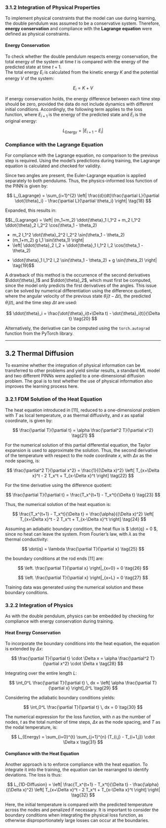 ### 3.1.2 Integration of Physical Properties

To implement physical constraints that the model can use during learning, the double pendulum was assumed to be a conservative system. Therefore, **energy conservation** and compliance with the **Lagrange equation** were defined as physical constraints.

#### Energy Conservation

To check whether the double pendulum respects energy conservation, the total energy of the system at time $t$ is compared with the energy of the predicted state at time $t+1$.  
The total energy $E_i$ is calculated from the kinetic energy $K$ and the potential energy $V$ of the system:

$$
E_{i} = K + V \tag{16}
$$

If energy conservation holds, the energy difference between each time step should be zero, provided the data do not include dynamics with different initial conditions. Accordingly, the following term applies to the loss function, where $E_{i+1}$ is the energy of the predicted state and $E_i$ is the original energy:

$$
L_{\text{Energy}} = \lvert E_{i+1} - E_i \rvert \tag{17}
$$


### Compliance with the Lagrange Equation

For compliance with the Lagrange equation, no comparison to the previous step is required. Using the model’s predictions during training, the Lagrange equation is calculated and checked for validity.  

Since two angles are present, the Euler-Lagrange equation is applied separately to both pendulums. Thus, the physics-informed loss function of the PINN is given by:

$$
L_{Lagrange} = \sum_{i=1}^{2} \left| \frac{d}{dt}\frac{\partial L}{\partial \dot{\theta}_i} - \frac{\partial L}{\partial \theta_i} \right| \tag{18}
$$

Expanded, this results in:

$$L_{Lagrange} = \left| (m_1+m_2) \ddot{\theta}_1 l_1^2 + m_2 l_1^2 \ddot{\theta}_2 l_2^2 \cos(\theta_1 - \theta_2)
+ m_2 l_1^2 \dot{\theta}_2^2 l_2^2 \sin(\theta_1 - \theta_2)
+ (m_1+m_2) g l_1 \sin(\theta_1) \right|
+ \left| \ddot{\theta}_2 l_2 + \ddot{\theta}_1 l_1^2 l_2 \cos(\theta_1 - \theta_2)
- \ddot{\theta}_1 l_1^2 l_2 \sin(\theta_1 - \theta_2) + g \sin(\theta_2) \right| \tag{19}$$

A drawback of this method is the occurrence of the second derivatives $\ddot{\theta}_1$ and $\ddot{\theta}_2$, which must first be computed, since the model only predicts the first derivatives of the angles. This issue can be solved by numerical differentiation using the difference quotient, where the angular velocity of the previous state $\dot{\theta}_i(t-\Delta t)$, the predicted $\dot{\theta}_i(t)$, and the time step $\Delta t$ are used:

$$
\ddot{\theta}_i = \frac{\dot{\theta}_i(t+\Delta t) - \dot{\theta}_i(t)}{\Delta t} \tag{20}
$$

Alternatively, the derivative can be computed using the `torch.autograd` function from the PyTorch library.

---

## 3.2 Thermal Diffusion

To examine whether the integration of physical information can be transferred to other problems and yield similar results, a standard ML model and two different PINNs were applied to a one-dimensional diffusion problem. The goal is to test whether the use of physical information also improves the learning process here.

### 3.2.1 FDM Solution of the Heat Equation

The heat equation introduced in [11], reduced to a one-dimensional problem with $T$ as local temperature, $\alpha$ as thermal diffusivity, and $x$ as spatial coordinate, is given by:

$$
\frac{\partial T}{\partial t} = \alpha \frac{\partial^2 T}{\partial x^2} \tag{21}
$$

For the numerical solution of this partial differential equation, the Taylor expansion is used to approximate the solution. Thus, the second derivative of the temperature with respect to the node coordinate $x$, with $\Delta x$ as the node spacing, is:

$$
\frac{\partial^2 T}{\partial x^2} = \frac{1}{(\Delta x)^2} \left[ T_{x+\Delta x}^t - 2 T_x^t + T_{x-\Delta x}^t \right] \tag{22}
$$

For the time derivative using the difference quotient:

$$
\frac{\partial T}{\partial t} = \frac{T_x^{t+1} - T_x^t}{\Delta t} \tag{23}
$$

Thus, the numerical solution of the heat equation is:

$$
\frac{T_x^{t+1} - T_x^t}{\Delta t} 
= \frac{\alpha}{(\Delta x)^2} \left[ T_{x+\Delta x}^t - 2 T_x^t + T_{x-\Delta x}^t \right] \tag{24}
$$

Assuming an adiabatic boundary condition, the heat flux is $ \dot{q} = 0 $, since no heat can leave the system. From Fourier’s law, with $\lambda$ as the thermal conductivity:

$$
\dot{q} = \lambda \frac{\partial T}{\partial x} \tag{25}
$$

the boundary conditions at the rod ends [11] are:

$$
\left. \frac{\partial T}{\partial x} \right|_{x=0} = 0 \tag{26}
$$

$$
\left. \frac{\partial T}{\partial x} \right|_{x=L} = 0 \tag{27}
$$

Training data was generated using the numerical solution and these boundary conditions.

### 3.2.2 Integration of Physics

As with the double pendulum, physics can be embedded by checking for compliance with energy conservation during training.

#### Heat Energy Conservation

To incorporate the boundary conditions into the heat equation, the equation is extended by $\Delta x$:

$$
\frac{\partial T}{\partial t} \cdot \Delta x 
= \alpha \frac{\partial^2 T}{\partial x^2} \cdot \Delta x \tag{28}
$$

Integrating over the entire length $L$:

$$
\int_0^L \frac{\partial T}{\partial t} \, dx 
= \left[ \alpha \frac{\partial T}{\partial x} \right]_0^L \tag{29}
$$

Considering the adiabatic boundary conditions yields:

$$
\int_0^L \frac{\partial T}{\partial t} \, dx = 0 \tag{30}
$$

The numerical expression for the loss function, with $n$ as the number of nodes, $t$ as the total number of time steps, $\Delta x$ as the node spacing, and $T$ as the nodal temperature, is:

$$
L_{Energy} = \sum_{i=0}^{t} \sum_{j=1}^{n} (T_{i,j} - T_{i+1,j}) \cdot \Delta x \tag{31}
$$

#### Compliance with the Heat Equation

Another approach is to enforce compliance with the heat equation. To integrate it into the training, the equation can be rearranged to identify deviations. The loss is thus:

$$
L_{1D-Diffusion} = \left| \frac{T_x^{t+1} - T_x^t}{\Delta t} - \frac{\alpha}{(\Delta x)^2} 
\left[ T_{x+\Delta x}^t - 2 T_x^t + T_{x-\Delta x}^t \right] \right| \tag{32}
$$

Here, the initial temperature is compared with the predicted temperature across the nodes and penalized if necessary. It is important to consider the boundary conditions when integrating the physical loss function, as otherwise disproportionately large losses can occur at the boundaries.

